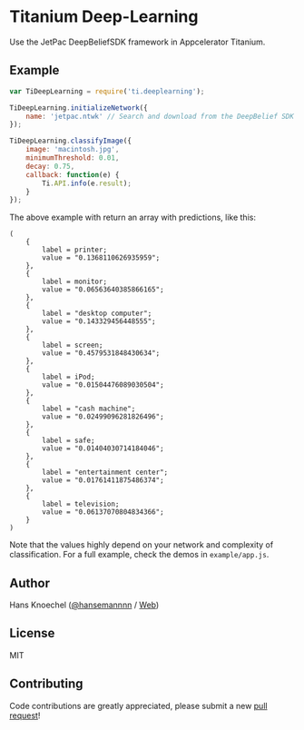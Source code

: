 # Titanium Deep-Learning
Use the JetPac DeepBeliefSDK framework in Appcelerator Titanium.

## Example
```js
var TiDeepLearning = require('ti.deeplearning');

TiDeepLearning.initializeNetwork({
    name: 'jetpac.ntwk' // Search and download from the DeepBelief SDK Github page
});

TiDeepLearning.classifyImage({
    image: 'macintosh.jpg',
    minimumThreshold: 0.01,
    decay: 0.75, 
    callback: function(e) {
        Ti.API.info(e.result);
    }
});
```
The above example with return an array with predictions, like this:
```
(
    {
        label = printer;
        value = "0.1368110626935959";
    },
    {
        label = monitor;
        value = "0.06563640385866165";
    },
    {
        label = "desktop computer";
        value = "0.143329456448555";
    },
    {
        label = screen;
        value = "0.4579531848430634";
    },
    {
        label = iPod;
        value = "0.01504476089030504";
    },
    {
        label = "cash machine";
        value = "0.02499096281826496";
    },
    {
        label = safe;
        value = "0.01404030714184046";
    },
    {
        label = "entertainment center";
        value = "0.01761411875486374";
    },
    {
        label = television;
        value = "0.06137070804834366";
    }
)
```
Note that the values highly depend on your network and complexity of classification. 
For a full example, check the demos in `example/app.js`.

## Author
Hans Knoechel ([@hansemannnn](https://twitter.com/hansemannnn) / [Web](http://hans-knoechel.de))

## License
MIT

## Contributing
Code contributions are greatly appreciated, please submit a new [pull request](https://github.com/hansemannn/titanium-deep-learning/pull/new/master)!
